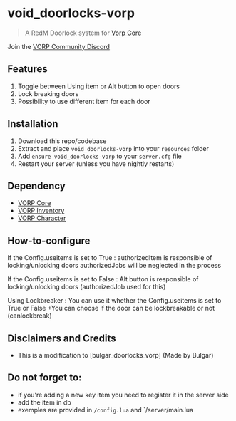 # void_doorlocks-vorp

> A RedM Doorlock system for [Vorp Core](http://docs.vorpcore.com:3000/)

Join the [VORP Community Discord](https://discord.gg/23MPbQ6)

## Features
1. Toggle between Using item or Alt button to open doors
2. Lock breaking doors
3. Possibility to use different item for each door

## Installation
1. Download this repo/codebase
2. Extract and place `void_doorlocks-vorp` into your `resources` folder
3. Add `ensure void_doorlocks-vorp` to your `server.cfg` file
4. Restart your server (unless you have nightly restarts)

## Dependency
- [VORP Core](https://github.com/VORPCORE/vorp-core-lua)
- [VORP Inventory](https://github.com/VORPCORE/vorp_inventory-lua)
- [VORP Character](https://github.com/VORPCORE/VORP-Character)

## How-to-configure
If the Config.useitems is set to True :
authorizedItem is responsible of locking/unlocking doors
authorizedJobs will be neglected in the process

If the Config.useitems is set to False :
Alt button is responsible of locking/unlocking doors (authorizedJob used for this)

Using Lockbreaker :
You can use it whether the Config.useitems is set to True or False
+You can choose if the door can be lockbreakable or not (canlockbreak)

## Disclaimers and Credits
  - This is a modification to [bulgar_doorlocks_vorp] (Made by Bulgar)

## Do not forget to:
- if you're adding a new key item you need to register it in the server side
- add the item in db
- exemples are provided in `/config.lua` and `/server/main.lua



